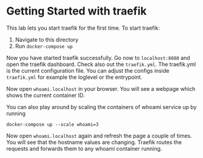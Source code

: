 # Getting Started with traefik

This lab lets you start traefik for the first time. 
To start traefik:
1. Navigate to this directory
2. Run `docker-compose up`

Now you have started traefik successfully.
Go now to `localhost:8080` and open the traefik dashboard.
Check also out the `traefik.yml`. The traefik.yml is the current configuration file. You can adjust the configs inside `traefik.yml` for example the loglevel or the entrypoint.

Now open `whoami.localhost` in your browser. You will see a webpage which shows the current container ID.

You can also play around by scaling the containers of whoami service up by running 
```
docker-compose up --scale whoami=3
```
Now open `whoami.localhost` again and refresh the page a couple of times. You will see that the hostname values are changing. 
Traefik routes the requests and forwards them to any whoami container running.

